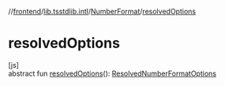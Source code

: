 //[frontend](../../../index.md)/[lib.tsstdlib.intl](../index.md)/[NumberFormat](index.md)/[resolvedOptions](resolved-options.md)

# resolvedOptions

[js]\
abstract fun [resolvedOptions](resolved-options.md)(): [ResolvedNumberFormatOptions](../-resolved-number-format-options/index.md)

